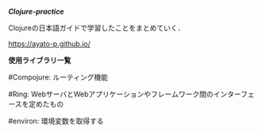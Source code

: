***Clojure-practice***

Clojureの日本語ガイドで学習したことをまとめていく．

https://ayato-p.github.io/

**使用ライブラリ一覧**

#Compojure: ルーティング機能

#Ring: WebサーバとWebアプリケーションやフレームワーク間のインターフェースを定めたもの

#environ: 環境変数を取得する

